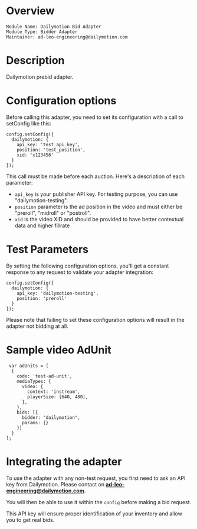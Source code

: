 # Overview

```
Module Name: Dailymotion Bid Adapter
Module Type: Bidder Adapter
Maintainer: ad-leo-engineering@dailymotion.com
```

# Description

Dailymotion prebid adapter.

# Configuration options

Before calling this adapter, you need to set its configuration with a call to setConfig like this:
```
config.setConfig({
  dailymotion: {
    api_key: 'test_api_key',
    position: 'test_position',
    xid: 'x123456'
  }
});
```

This call must be made before each auction. Here's a description of each parameter:
* `api_key` is your publisher API key. For testing purpose, you can use "dailymotion-testing".
* `position` parameter is the ad position in the video and must either be "preroll", "midroll" or "postroll".
* `xid` is the video XID and should be provided to have better contextual data and higher fillrate

# Test Parameters

By setting the following configuration options, you'll get a constant response to any request to validate your adapter integration:
```
config.setConfig({
  dailymotion: {
    api_key: 'dailymotion-testing',
    position: 'preroll'
  }
});
```
Please note that failing to set these configuration options will result in the adapter not bidding at all.

# Sample video AdUnit
```
 var adUnits = [
  {
    code: 'test-ad-unit',
    mediaTypes: {
      video: {
        context: 'instream',
        playerSize: [640, 480],
      },
    },
    bids: [{
      bidder: "dailymotion",
      params: {}
    }]
  }
];
```

# Integrating the adapter

To use the adapter with any non-test request, you first need to ask an API key from Dailymotion. Please contact on **ad-leo-engineering@dailymotion.com**.

You will then be able to use it within the `config` before making a bid request.

This API key will ensure proper identification of your inventory and allow you to get real bids.
